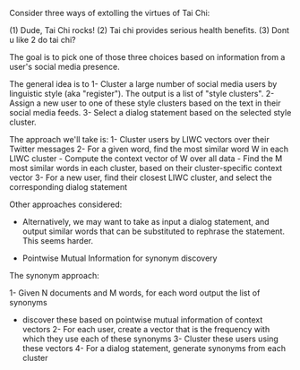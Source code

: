 Consider three ways of extolling the virtues of Tai Chi:

(1) Dude, Tai Chi rocks!
(2) Tai chi provides serious health benefits.
(3) Dont u like 2 do tai chi?

The goal is to pick one of those three choices based on information from a user's social media presence.

The general idea is to
1- Cluster a large number of social media users by linguistic style (aka "register"). The output is a list of "style clusters".
2- Assign a new user to one of these style clusters based on the text in their social media feeds.
3- Select a dialog statement based on the selected style cluster.



The approach we'll take is:
1- Cluster users by LIWC vectors over their Twitter messages
2- For a given word, find the most similar word W in each LIWC cluster
    - Compute the context vector of W over all data
    - Find the M most similar words in each cluster, based on their cluster-specific context vector
3- For a new user, find their closest LIWC cluster, and select the corresponding dialog statement


Other approaches considered:

- Alternatively, we may want to take as input a dialog statement, and output similar words that can be substituted to rephrase the statement. This seems harder.

- Pointwise Mutual Information for synonym discovery

The synonym approach:

1- Given N documents and M words, for each word output the list of synonyms
  - discover these based on pointwise mutual information of context vectors
2- For each user, create a vector that is the frequency with which they use each of these synonyms
3- Cluster these users using these vectors
4- For a dialog statement, generate synonyms from each cluster 


